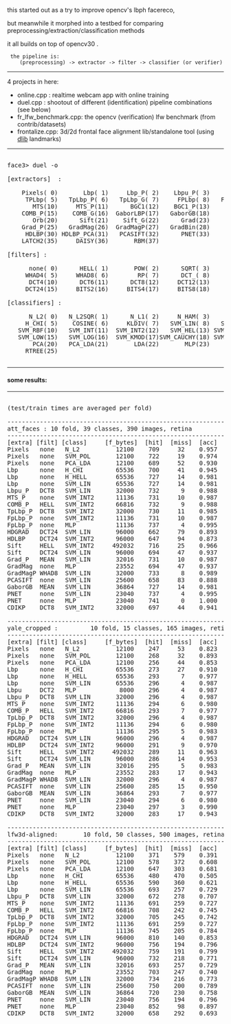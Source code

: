 
this started out as a try to improve opencv's lbph facereco, 

but meanwhile it morphed into a testbed for comparing preprocessing/extraction/classification methods

it all builds on top of opencv30 .

     the pipeline is:
        (preprocessing) -> extractor -> filter -> classifier (or verifier)

-----------------------------------------------------

4 projects in here:
* online.cpp : realtime webcam app with online training
* duel.cpp : shootout of different (identification) pipeline combinations (see below)
* fr_lfw_benchmark.cpp: the opencv (verification) lfw benchmark (from contrib/datasets)
* frontalize.cpp: 3d/2d frontal face alignment lib/standalone tool (using [dlib](http://sourceforge.net/projects/dclib/files/dlib/) landmarks)

------------------------------------------------------

<pre>

face3> duel -o

[extractors]  :

    Pixels( 0)       Lbp( 1)     Lbp_P( 2)    Lbpu_P( 3)       Ltp( 4)
     TPLbp( 5)   TpLbp_P( 6)   TpLbp_G( 7)     FPLbp( 8)   FpLbp_P( 9)
       MTS(10)     MTS_P(11)      BGC1(12)    BGC1_P(13)      COMB(14)
    COMB_P(15)    COMB_G(16)  GaborLBP(17)   GaborGB(18)       Dct(19)
       Orb(20)      Sift(21)    Sift_G(22)      Grad(23)    Grad_G(24)
    Grad_P(25)   GradMag(26)  GradMagP(27)   GradBin(28)    HDGRAD(29)
     HDLBP(30) HDLBP_PCA(31)   PCASIFT(32)      PNET(33)     CDIKP(34)
    LATCH2(35)     DAISY(36)       RBM(37)

[filters] :

      none( 0)      HELL( 1)       POW( 2)      SQRT( 3)     WHAD_( 4)
     WHAD4( 5)     WHAD8( 6)        RP( 7)      DCT_( 8)      DCT2( 9)
      DCT4(10)      DCT6(11)      DCT8(12)     DCT12(13)     DCT16(14)
     DCT24(15)     BITS2(16)     BITS4(17)     BITS8(18)      MEAN(19)

[classifiers] :

      N_L2( 0)   N_L2SQR( 1)      N_L1( 2)     N_HAM( 3)    H_HELL( 4)
     H_CHI( 5)    COSINE( 6)     KLDIV( 7)   SVM_LIN( 8)   SVM_POL( 9)
   SVM_RBF(10)   SVM_INT(11)  SVM_INT2(12)   SVM_HEL(13) SVM_HELSQ(14)
   SVM_LOW(15)   SVM_LOG(16)  SVM_KMOD(17)SVM_CAUCHY(18) SVM_MULTI(19)
       PCA(20)   PCA_LDA(21)       LDA(22)       MLP(23)       KNN(24)
     RTREE(25)

</pre>

------------------------------------------------------

#### some results:

------------------------------------------------------

<pre>

(test/train times are averaged per fold)

------------------------------------------------------------------------------
att_faces : 10 fold, 39 classes, 390 images, retina
------------------------------------------------------------------------------
[extra] [filt] [class]     [f_bytes]  [hit]  [miss]  [acc]  [t_train] [t_test]
Pixels   none   N_L2          12100    709     32    0.957    0.000    0.641
Pixels   none   SVM_POL       12100    722     19    0.974    5.269    0.748
Pixels   none   PCA_LDA       12100    689     52    0.930   16.371    0.236
Lbp      none   H_CHI         65536    700     41    0.945   -0.001    4.261
Lbp      none   H_HELL        65536    727     14    0.981    0.001    5.701
Lbp      none   SVM_LIN       65536    727     14    0.981   10.661    2.792
Lbpu_P   DCT8   SVM_LIN       32000    732      9    0.988    3.394    1.168
MTS_P    none   SVM_INT2      11136    731     10    0.987    0.704    0.178
COMB_P   HELL   SVM_INT2      66816    732      9    0.988    9.312    1.009
TpLbp_P  DCT8   SVM_INT2      32000    730     11    0.985    2.399    0.483
FpLbp_P  none   SVM_INT2      11136    731     10    0.987    0.796    0.186
FpLbp_P  none   MLP           11136    737      4    0.995  102.610    0.162
HDGRAD   DCT24  SVM_LIN       96000    662     79    0.893   15.342    3.709
HDLBP    DCT24  SVM_INT2      96000    647     94    0.873   11.912    1.336
Sift     HELL   SVM_INT2     492032    716     25    0.966  101.979   11.528
Sift     DCT24  SVM_LIN       96000    694     47    0.937   17.222    4.562
Grad_P   MEAN   SVM_LIN       32016    731     10    0.987    4.156    1.505
GradMag  none   MLP           23552    694     47    0.937  165.413    0.549
GradMagP WHAD8  SVM_LIN       32000    733      8    0.989    3.822    1.196
PCASIFT  none   SVM_LIN       25600    658     83    0.888    2.689    1.041
GaborGB  MEAN   SVM_LIN       36864    727     14    0.981    4.494    1.490
PNET     none   SVM_LIN       23040    737      4    0.995    2.444    0.948
PNET     none   MLP           23040    741      0    1.000  113.726    0.461
CDIKP    DCT8   SVM_INT2      32000    697     44    0.941    2.438    0.487

------------------------------------------------------------------------------
yale_cropped :         10 fold, 15 classes, 165 images, retina
------------------------------------------------------------------------------
[extra] [filt] [class]     [f_bytes]  [hit]  [miss]  [acc]  [t_train] [t_test]
Pixels   none   N_L2          12100    247     53    0.823    0.000    0.102
Pixels   none   SVM_POL       12100    268     32    0.893    0.841    0.120
Pixels   none   PCA_LDA       12100    256     44    0.853    2.388    0.037
Lbp      none   H_CHI         65536    273     27    0.910    0.001    0.647
Lbp      none   H_HELL        65536    293      7    0.977    0.001    1.002
Lbp      none   SVM_LIN       65536    296      4    0.987    1.577    0.158
Lbpu     DCT2   MLP            8000    296      4    0.987   14.785    0.011
Lbpu_P   DCT8   SVM_LIN       32000    296      4    0.987    0.535    0.056
MTS_P    none   SVM_INT2      11136    294      6    0.980    0.111    0.011
COMB_P   HELL   SVM_INT2      66816    293      7    0.977    1.321    0.144
TpLbp_P  DCT8   SVM_INT2      32000    296      4    0.987    0.377    0.073
FpLbp_P  none   SVM_INT2      11136    294      6    0.980    0.113    0.023
FpLbp_P  none   MLP           11136    295      5    0.983   11.644    0.024
HDGRAD   DCT24  SVM_LIN       96000    296      4    0.987    2.247    0.212
HDLBP    DCT24  SVM_INT2      96000    291      9    0.970    2.222    0.246
Sift     HELL   SVM_INT2     492032    289     11    0.963   14.645    1.683
Sift     DCT24  SVM_LIN       96000    286     14    0.953    2.804    0.255
Grad_P   MEAN   SVM_LIN       32016    295      5    0.983    0.674    0.080
GradMag  none   MLP           23552    283     17    0.943   35.060    0.104
GradMagP WHAD8  SVM_LIN       32000    296      4    0.987    0.684    0.083
PCASIFT  none   SVM_LIN       25600    285     15    0.950    0.422    0.067
GaborGB  MEAN   SVM_LIN       36864    293      7    0.977    0.987    0.104
PNET     none   SVM_LIN       23040    294      6    0.980    0.430    0.069
PNET     none   MLP           23040    297      3    0.990   18.541    0.060
CDIKP    DCT8   SVM_INT2      32000    283     17    0.943    0.446    0.082

------------------------------------------------------------------------------
lfw3d-aligned:       10 fold, 50 classes, 500 images, retina
------------------------------------------------------------------------------
[extra] [filt] [class]     [f_bytes]  [hit]  [miss]  [acc]  [t_train] [t_test]
Pixels   none   N_L2          12100    371    579    0.391    0.000    1.200
Pixels   none   SVM_POL       12100    578    372    0.608    9.938    1.300
Pixels   none   PCA_LDA       12100    647    303    0.681   31.688    0.319
Lbp      none   H_CHI         65536    480    470    0.505    0.002    6.909
Lbp      none   H_HELL        65536    590    360    0.621   -0.000    9.209
Lbp      none   SVM_LIN       65536    693    257    0.729   19.759    6.148
Lbpu_P   DCT8   SVM_LIN       32000    672    278    0.707    6.266    2.538
MTS_P    none   SVM_INT2      11136    691    259    0.727    1.175    0.321
COMB_P   HELL   SVM_INT2      66816    708    242    0.745   16.009    1.757
TpLbp_P  DCT8   SVM_INT2      32000    705    245    0.742    4.113    0.851
FpLbp_P  none   SVM_INT2      11136    691    259    0.727    1.166    0.291
FpLbp_P  none   MLP           11136    745    205    0.784  193.376    0.432
HDGRAD   DCT24  SVM_LIN       96000    810    140    0.853   31.486    9.809
HDLBP    DCT24  SVM_INT2      96000    756    194    0.796   26.997    3.022
Sift     HELL   SVM_INT2     492032    759    191    0.799  136.982   15.049
Sift     DCT24  SVM_LIN       96000    732    218    0.771   26.509    8.290
Grad_P   MEAN   SVM_LIN       32016    693    257    0.729    7.148    2.639
GradMag  none   MLP           23552    703    247    0.740  295.474    1.147
GradMagP WHAD8  SVM_LIN       32000    734    216    0.773    7.123    2.594
PCASIFT  none   SVM_LIN       25600    750    200    0.789    4.883    2.089
GaborGB  MEAN   SVM_LIN       36864    720    230    0.758    8.862    3.098
PNET     none   SVM_LIN       23040    756    194    0.796    4.783    1.884
PNET     none   MLP           23040    852     98    0.897  161.164    0.846
CDIKP    DCT8   SVM_INT2      32000    658    292    0.693    4.398    0.806

</pre>
